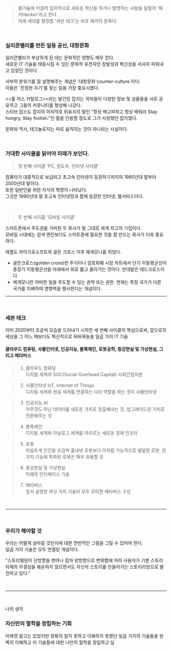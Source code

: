 > 즐거움에 이끌려 임의적으로 새로운 혁신을 하거나 발명하는 사람을 일컬어 '해커Hacker'라고 한다.<br>
미래 세대를 평정할 '세븐 테크'는 바로 해커의 문화다.

<br>

### 실리콘밸리를 만든 일등 공신, 대항문화

실리콘밸리가 부상하게 된 데는 문화적인 영향도 매우 컸다.<br>
새로운 IT 기술을 태동시킬 수 있는 문화적 유전자인 창발성과 혁신성을 서서히 피워내고 있었던 것이다.

서부의 분위기를 잘 설명해주는 개념은 '대항문화'counter-culture 이다.<br>
이들은 '진정한 자기'를 찾는 일을 가장 중요시했다.

<<홀 어스 카탈로그>>라는 발간된 잡지는 히피들이 다양한 정보 및 상품들을 서로 공유하고 그들의 커뮤니티를 형성해 나갔다.<br>
스티브 잡스도 잡지의 마지막호 뒤표지의 말인 "항상 배고파하고 항상 배워라 Stay hungry, Stay foolish."인 말을 인용할 정도로 그가 사랑했던 잡지였다.

문화와 역사, 테크놀로지는 따로 움직이는 것이 아니라는 사실이다.

<br>

### 거대한 사이클을 읽어야 미래가 보인다.

> 첫 번째 사이클 'PC, 윈도우, 인터넷 사이클'

컴퓨터가 대중적으로 보급되고 초고속 인터넷이 등장하기까지의 1980년대 말부터 2000년대 말이다.<br>
또한 일반인을 위한 지식의 혁명이 나타났다.<br>
그것은 1990년대 말 초고속 인터넷망과 함께 등장한 인터넷, 웹서비스이다.

<br>

> 두 번째 사이클 '모바일 사이클'

스마트폰에서 주도권을 거머쥔 두 회사가 말 그대로 세계 최고의 기업이다.<br>
모바일 시대에는 검색 엔진보다도 스마트폰에 필요한 것을 잘 만드는 회사가 더욱 중요하다.

애플도 마이크로소프트와 골든 크로스 이후 헤게모니를 쥐었다.

+ 골든크로스(golden cross)란 주식이나 암호화폐 시장 차트에서 단기 이동평균선이 중장기 이동평균선을 아래에서 위로 뚫고 올라가는 것이다. 반대말은 데드크로스이다<br>
+ 헤게모니란 어떠한 일을 주도할 수 있는 권력 또는 권한. 현재는 특정 국가가 다른 국가를 지배하여 영향력을 행사한다는 개념이다.
___

<br>

### 세븐 테크
이미 2020부터 조굼씩 모습을 드러내기 시작한 세 번째 사이클의 핵심으로써, 앞으로의 세상을 그 어느 때보다도 혁신적으로 뒤바꿔놓을 일곱 가지 IT 기술


#### 클라우드 컴퓨팅, 사물인터넷, 인공지능, 블록체인, 로봇공학, 증강현실 및 가상현실, 그리고 메타버스

> 1. 클라우드 컴퓨팅<br>
디지털 세계의 SOC(Social Overhead Capital) 사회간접자본

> 2. 사물인터넷 IoT, Internet of Things<br>
디지털 세계와 현실 세계를 연결하는 다리 역할을 하는 것이 사물인터넷

> 3. 인공지능 AI<br>
아무것도 아닌 데이터를 새로운 가치로 창출해내는 것, 업그레이드된 가치로 전환해주는 것

> 4. 블록체인<br>
디지털 세계와 아날로그 세계를 아우르는 새로운 경제 인프라

> 5. 로봇<br>
어설프게 인간을 조금씩 흉내낸 로봇보다 이처럼 기능적으로 발달한 로봇, 한 가지 기능에 특화된 로봇은 매우 유용할 것

> 6. 증강현실 및 가상현실<br>
미래의 인터페이스 기술

> 7. 메타버스<br>
앞서 설명한 여섯 가지 기술이 모두 모이면 메타버스 구성

<br>

___

<br>

### 우리가 해야할 것
우리는 어떨게 살아갈 것인지에 대한 전반적인 그림을 그릴 수 있어야 한다.<br>
일곱 가지 기술은 모두 연결된 개념이다.

"스토리텔링이 단방향을 벗어나 점차 양방향으로 변화함에 따라 사용자가 기본 스토리 자체의 무결성을 훼손하지 않으면서도 자신의 스토리를 만들어가는 스토리리빙으로 발전하고 있다."

<br>

___


<br>

나의 생각

### 자신만의 철학을 정립하는 기회

이제껏 알고는 있었지만 정확히 알지 못하고 이해하지 못했던 일곱 가지의 기술들을 완벽히 이해하고 이 기술들에 대한 나만의 철학을 정립하고 싶


